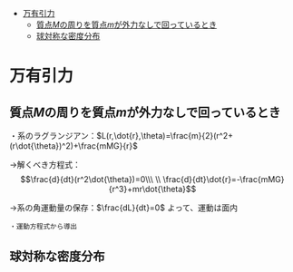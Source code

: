
- [万有引力](#万有引力)
  - [質点$M$の周りを質点$m$が外力なしで回っているとき](#質点mの周りを質点mが外力なしで回っているとき)
  - [球対称な密度分布](#球対称な密度分布)




# 万有引力

## 質点$M$の周りを質点$m$が外力なしで回っているとき

・系のラグランジアン：$L(r,\dot{r},\theta)=\frac{m}{2}(r^2+(r\dot{\theta})^2)+\frac{mMG}{r}$

→解くべき方程式：
$$\frac{d}{dt}(r^2\dot{\theta})=0\\\ \\
\frac{d}{dt}\dot{r}=-\frac{mMG}{r^3}+mr\dot{\theta}$$

→系の角運動量の保存：$\frac{dL}{dt}=0$
よって、運動は面内

    ・運動方程式から導出

## 球対称な密度分布
